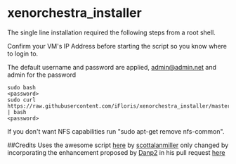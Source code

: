 # xenorchestra_installer

The single line installation required the following steps from a root shell. 

Confirm your VM's IP Address before starting the script so you know where to login to. 

The default username and password are applied, admin@admin.net and admin for the password

    sudo bash
    <password>
    sudo curl https://raw.githubusercontent.com/iFloris/xenorchestra_installer/master/xo_install.sh | bash
    <password>
    
    
If you don't want NFS capabilities run "sudo apt-get remove nfs-common".

##Credits
Uses the awesome script [here](https://github.com/scottalanmiller/xenorchestra_installer) by [scottalanmiller](https://github.com/scottalanmiller) only changed by incorporating the enhancement proposed by [Danp2](https://github.com/Danp2) in his pull request [here](https://github.com/Danp2/xenorchestra_installer/commit/33f08faec83a094ab53756bc773b85e98eb3e51f)


